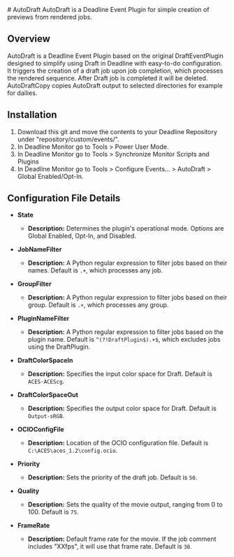 <meta name="google-site-verification" content="AFzLsp5zLKOjOF9omvBZGrYNX4bEUbJVNfeYjk136Y4" />
# AutoDraft
<meta name="google-site-verification" content="AFzLsp5zLKOjOF9omvBZGrYNX4bEUbJVNfeYjk136Y4" />
AutoDraft is a Deadline Event Plugin for simple creation of previews from rendered jobs. 

## Overview
AutoDraft is a Deadline Event Plugin based on the original DraftEventPlugin designed to simplify using Draft in Deadline with easy-to-do configuration. It triggers the creation of a draft job upon job completion, which processes the rendered sequence. After Draft job is completed it will be deleted. 
AutoDraftCopy copies AutoDraft output to selected directories for example for dailies. 

## Installation

1. Download this git and move the contents to your Deadline Repository under "repository/custom/events/".
2. In Deadline Monitor go to Tools > Power User Mode.
3. In Deadline Monitor go to Tools > Synchronize Monitor Scripts and Plugins
4. In Deadline Monitor go to Tools > Configure Events... > AutoDraft > Global Enabled/Opt-In.


## Configuration File Details

- **State**
  - **Description:** Determines the plugin's operational mode. Options are Global Enabled, Opt-In, and Disabled.

- **JobNameFilter**
  - **Description:** A Python regular expression to filter jobs based on their names. Default is `.+`, which processes any job.

- **GroupFilter**
  - **Description:** A Python regular expression to filter jobs based on their group. Default is `.+`, which processes any group.

- **PluginNameFilter**
  - **Description:** A Python regular expression to filter jobs based on the plugin name. Default is `^(?!DraftPlugin$).+$`, which excludes jobs using the DraftPlugin.

- **DraftColorSpaceIn**
  - **Description:** Specifies the input color space for Draft. Default is `ACES-ACEScg`.

- **DraftColorSpaceOut**
  - **Description:** Specifies the output color space for Draft. Default is `Output-sRGB`.

- **OCIOConfigFile**
  - **Description:** Location of the OCIO configuration file. Default is `C:\ACES\aces_1.2\config.ocio`.

- **Priority**
  - **Description:** Sets the priority of the draft job. Default is `50`.

- **Quality**
  - **Description:** Sets the quality of the movie output, ranging from 0 to 100. Default is `75`.

- **FrameRate**
  - **Description:** Default frame rate for the movie. If the job comment includes "XXfps", it will use that frame rate. Default is `30`.


<meta name="google-site-verification" content="AFzLsp5zLKOjOF9omvBZGrYNX4bEUbJVNfeYjk136Y4" />
